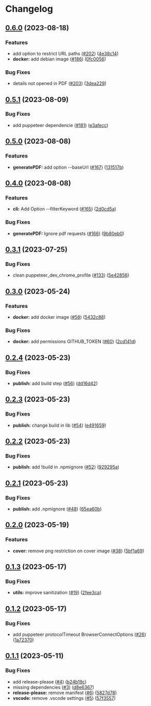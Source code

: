 # Changelog

## [0.6.0](https://github.com/jean-humann/docs-to-pdf/compare/v0.5.1...v0.6.0) (2023-08-18)


### Features

* add option to restrict URL paths ([#202](https://github.com/jean-humann/docs-to-pdf/issues/202)) ([4e38c14](https://github.com/jean-humann/docs-to-pdf/commit/4e38c14987b46078fa9f0ec9e59942925482510d))
* **docker:** add debian image ([#186](https://github.com/jean-humann/docs-to-pdf/issues/186)) ([0fc0056](https://github.com/jean-humann/docs-to-pdf/commit/0fc00569c716d6d311556bb9780915946a4fc940))


### Bug Fixes

* details not opened in PDF ([#203](https://github.com/jean-humann/docs-to-pdf/issues/203)) ([3dea229](https://github.com/jean-humann/docs-to-pdf/commit/3dea22996543e5f88614634afc90913a45682e51))

## [0.5.1](https://github.com/jean-humann/docs-to-pdf/compare/v0.5.0...v0.5.1) (2023-08-09)


### Bug Fixes

* add puppeteer dependencie ([#181](https://github.com/jean-humann/docs-to-pdf/issues/181)) ([e3afecc](https://github.com/jean-humann/docs-to-pdf/commit/e3afecced6b26072aaffc115b7da3d7c7bbcb7f4))

## [0.5.0](https://github.com/jean-humann/docs-to-pdf/compare/v0.4.0...v0.5.0) (2023-08-08)


### Features

* **generatePDF:** add option --baseUrl ([#167](https://github.com/jean-humann/docs-to-pdf/issues/167)) ([131517b](https://github.com/jean-humann/docs-to-pdf/commit/131517be69c49e0383e93f7124842afea078da96))

## [0.4.0](https://github.com/jean-humann/docs-to-pdf/compare/v0.3.1...v0.4.0) (2023-08-08)


### Features

* **cli:** Add Option --filterKeyword ([#165](https://github.com/jean-humann/docs-to-pdf/issues/165)) ([2d0cd5a](https://github.com/jean-humann/docs-to-pdf/commit/2d0cd5a74c639e24a3c1ccabadbc7377a4867e53))


### Bug Fixes

* **generatePDF:** Ignore pdf requests ([#166](https://github.com/jean-humann/docs-to-pdf/issues/166)) ([9b80eb0](https://github.com/jean-humann/docs-to-pdf/commit/9b80eb0898b1a1df2674db33fa42246350da8107))

## [0.3.1](https://github.com/jean-humann/docs-to-pdf/compare/v0.3.0...v0.3.1) (2023-07-25)


### Bug Fixes

* clean puppeteer_dev_chrome_profile ([#133](https://github.com/jean-humann/docs-to-pdf/issues/133)) ([5e42856](https://github.com/jean-humann/docs-to-pdf/commit/5e42856988550de459b122369704f048120a91a4))

## [0.3.0](https://github.com/jean-humann/docs-to-pdf/compare/v0.2.4...v0.3.0) (2023-05-24)


### Features

* **docker:** add docker image ([#58](https://github.com/jean-humann/docs-to-pdf/issues/58)) ([5432c88](https://github.com/jean-humann/docs-to-pdf/commit/5432c88b5181d424a6169eb942a7c803eddd6cab))


### Bug Fixes

* **docker:** add permissions GITHUB_TOKEN ([#60](https://github.com/jean-humann/docs-to-pdf/issues/60)) ([2cd141d](https://github.com/jean-humann/docs-to-pdf/commit/2cd141da5c6f72ea564bb1a29677439832c4835e))

## [0.2.4](https://github.com/jean-humann/docs-to-pdf/compare/v0.2.3...v0.2.4) (2023-05-23)


### Bug Fixes

* **publish:** add build step ([#56](https://github.com/jean-humann/docs-to-pdf/issues/56)) ([dd16d42](https://github.com/jean-humann/docs-to-pdf/commit/dd16d421173f9788c6520b9888faea6b901b061f))

## [0.2.3](https://github.com/jean-humann/docs-to-pdf/compare/v0.2.2...v0.2.3) (2023-05-23)


### Bug Fixes

* **publish:** change build in lib ([#54](https://github.com/jean-humann/docs-to-pdf/issues/54)) ([e491659](https://github.com/jean-humann/docs-to-pdf/commit/e491659a638e4072cc01b44b9de30bfd6226e80f))

## [0.2.2](https://github.com/jean-humann/docs-to-pdf/compare/v0.2.1...v0.2.2) (2023-05-23)


### Bug Fixes

* **publish:** add !build in .npmignore ([#52](https://github.com/jean-humann/docs-to-pdf/issues/52)) ([929295a](https://github.com/jean-humann/docs-to-pdf/commit/929295acf8de6bdefeb08dd5538f82e8daf3b137))

## [0.2.1](https://github.com/jean-humann/docs-to-pdf/compare/v0.2.0...v0.2.1) (2023-05-23)


### Bug Fixes

* **publish:** add .npmignore ([#48](https://github.com/jean-humann/docs-to-pdf/issues/48)) ([65ea60b](https://github.com/jean-humann/docs-to-pdf/commit/65ea60ba324b82d3c6ff5956fe40e15cf4c82657))

## [0.2.0](https://github.com/jean-humann/docs-to-pdf/compare/v0.1.3...v0.2.0) (2023-05-19)


### Features

* **cover:** remove png restriction on cover image ([#38](https://github.com/jean-humann/docs-to-pdf/issues/38)) ([5bf1a69](https://github.com/jean-humann/docs-to-pdf/commit/5bf1a69a64020c9e38f9edd162127689a60c2d17))

## [0.1.3](https://github.com/jean-humann/docs-to-pdf/compare/v0.1.2...v0.1.3) (2023-05-17)


### Bug Fixes

* **utils:** improve sanitization ([#19](https://github.com/jean-humann/docs-to-pdf/issues/19)) ([2fee3ca](https://github.com/jean-humann/docs-to-pdf/commit/2fee3ca94b133ab496a567be4bb695a26248d076))

## [0.1.2](https://github.com/jean-humann/docs-to-pdf/compare/v0.1.1...v0.1.2) (2023-05-17)


### Bug Fixes

* add puppeteer protocolTimeout BrowserConnectOptions ([#26](https://github.com/jean-humann/docs-to-pdf/issues/26)) ([1a72370](https://github.com/jean-humann/docs-to-pdf/commit/1a723706c40e409a8305828f1991f6f4830f8c7f))

## [0.1.1](https://github.com/jean-humann/docs-to-pdf/compare/0.1.0...v0.1.1) (2023-05-11)


### Bug Fixes

* add release-please ([#4](https://github.com/jean-humann/docs-to-pdf/issues/4)) ([b24b19c](https://github.com/jean-humann/docs-to-pdf/commit/b24b19c4b1172a27746118cd27ff83acd239cd39))
* missing dependencies ([#3](https://github.com/jean-humann/docs-to-pdf/issues/3)) ([d8e6367](https://github.com/jean-humann/docs-to-pdf/commit/d8e63677adac94d2d9a43c46d9ce5c94a84cb378))
* **release-please:** remove manifest ([#6](https://github.com/jean-humann/docs-to-pdf/issues/6)) ([5827d78](https://github.com/jean-humann/docs-to-pdf/commit/5827d789831438fc01dd3b158847febf8c6af8e6))
* **vscode:** remove .vscode settings ([#5](https://github.com/jean-humann/docs-to-pdf/issues/5)) ([57f3557](https://github.com/jean-humann/docs-to-pdf/commit/57f3557909da02bbb3b7711b9a9ee38ecac57ee9))
